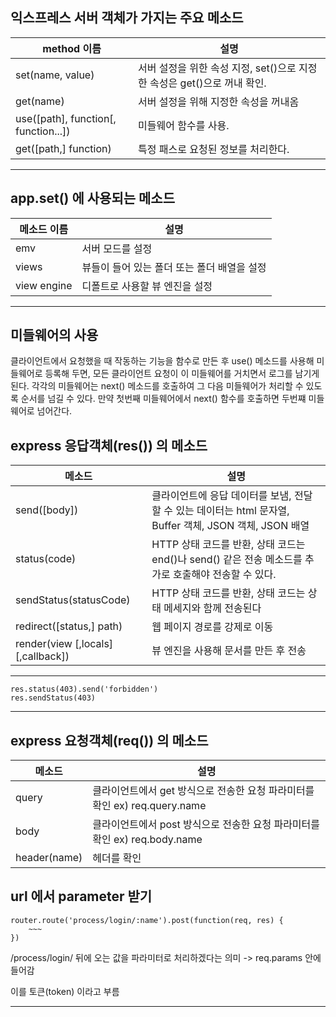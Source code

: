 ## 익스프레스 서버 객체가 가지는 주요 메소드

| method 이름                          | 설명                                                                     |
| ------------------------------------ | ------------------------------------------------------------------------ |
| set(name, value)                     | 서버 설정을 위한 속성 지정, set()으로 지정한 속성은 get()으로 꺼내 확인. |
| get(name)                            | 서버 설정을 위해 지정한 속성을 꺼내옴                                    |
| use([path], function[, function...]) | 미들웨어 함수를 사용.                                                    |
| get([path,] function)                | 특정 패스로 요청된 정보를 처리한다.                                      |
***

## app.set() 에 사용되는 메소드

| 메소드 이름 | 설명                                        |
| ----------- | ------------------------------------------- |
| emv         | 서버 모드를 설정                            |
| views       | 뷰들이 들어 있는 폴더 또는 폴더 배열을 설정 |
| view engine | 디폴트로 사용할 뷰 엔진을 설정              |
***

## 미들웨어의 사용

클라이언트에서 요청했을 때 작동하는 기능을 함수로 만든 후 use() 메소드를 사용해 미들웨어로 등록해 두면, 모든 클라이언트 요청이 이 미들웨어를 거치면서 로그를 남기게 된다. 각각의 미들웨어는 next() 메소드를 호출하여 그 다음 미들웨어가 처리할 수 있도록 순서를 넘길 수 있다. 만약 첫번째 미들웨어에서 next() 함수를 호출하면 두번쨰 미들웨어로 넘어간다.

## express 응답객체(res()) 의 메소드

| 메소드                            | 설명                                                                                                    |
| --------------------------------- | ------------------------------------------------------------------------------------------------------- |
| send([body])                      | 클라이언트에 응답 데이터를 보냄, 전달할 수 있는 데이터는 html 문자열, Buffer 객체, JSON 객체, JSON 배열 |
| status(code)                      | HTTP 상태 코드를 반환, 상태 코드는 end()나 send() 같은 전송 메소드를 추가로 호출해야 전송할 수 있다.    |
| sendStatus(statusCode)            | HTTP 상태 코드를 반환, 상태 코드는 상태 메세지와 함께 전송된다                                          |
| redirect([status,] path)          | 웹 페이지 경로를 강제로 이동                                                                            |
| render(view [,locals][,callback]) | 뷰 엔진을 사용해 문서를 만든 후 전송                                                                    |
***
```
res.status(403).send('forbidden')
res.sendStatus(403)
```
***

## express 요청객체(req()) 의 메소드

| 메소드       | 설명                                                                       |
| ------------ | -------------------------------------------------------------------------- |
| query        | 클라이언트에서 get 방식으로 전송한 요청 파라미터를 확인 ex) req.query.name |
| body         | 클라이언트에서 post 방식으로 전송한 요청 파라미터를 확인 ex) req.body.name |
| header(name) | 헤더를 확인                                                                |

## url 에서 parameter 받기

```
router.route('process/login/:name').post(function(req, res) {
    ~~~
})
```

/process/login/ 뒤에 오는 값을 파라미터로 처리하겠다는 의미 -> req.params 안에 들어감

이를 토큰(token) 이라고 부름

***

